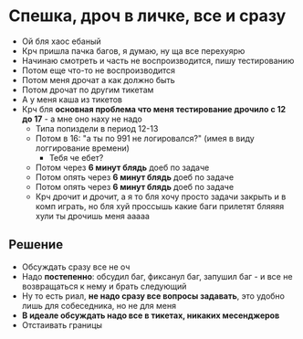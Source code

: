 
# Спешка, дроч в личке, все и сразу

- Ой бля хаос ебаный
- Крч пришла пачка багов, я думаю, ну ща все перехуярю
- Начинаю смотреть и часть не воспроизводится, пишу тестированию
- Потом еще что-то не воспроизводится
- Потом меня дрочат а как должно быть
- Потом дрочат по другим тикетам
- А у меня каша из тикетов
- Крч бля **основная проблема что меня тестирование дрочило с 12 до 17** - а мне оно наху не надо 
	- Типа попиздели в период 12-13
	- Потом в 16: "а ты по 991 не логировался?" (имея в виду логгирование времени)
		- Тебя че ебет? 
	- Потом через **6 минут блядь** доеб по задаче
	- Потом опять через **6 минут блядь** доеб по задаче
	- Потом опять через **6 минут блядь** доеб по задаче
	- Крч дрочит и дрочит, а я то бля хочу просто задачи закрыть и в комп играть, но бля хуй проссышь какие баги прилетят бляяяя хули ты дрочишь меня ааааа

## Решение

- Обсуждать сразу все не оч
- Надо **постепенно**: обсудил баг, фиксанул баг, запушил баг - и все не возвращаться к нему и брать следующий
- Ну то есть риал, **не надо сразу все вопросы задавать**, это удобно лишь для собеседника, но не для меня
- **В идеале обсуждать надо все в тикетах, никаких месенджеров**
- Отстаивать границы